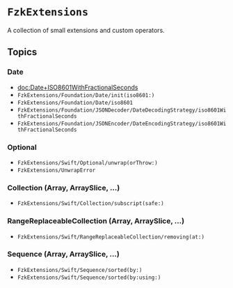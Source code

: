# ``FzkExtensions``

A collection of small extensions and custom operators.


## Topics

### Date

- <doc:Date+ISO8601WithFractionalSeconds>
- ``FzkExtensions/Foundation/Date/init(iso8601:)``
- ``FzkExtensions/Foundation/Date/iso8601``
- ``FzkExtensions/Foundation/JSONDecoder/DateDecodingStrategy/iso8601WithFractionalSeconds``
- ``FzkExtensions/Foundation/JSONEncoder/DateEncodingStrategy/iso8601WithFractionalSeconds``


### Optional

- ``FzkExtensions/Swift/Optional/unwrap(orThrow:)``
- ``FzkExtensions/UnwrapError``


### Collection (Array, ArraySlice, …)

- ``FzkExtensions/Swift/Collection/subscript(safe:)``


### RangeReplaceableCollection (Array, ArraySlice, …)

- ``FzkExtensions/Swift/RangeReplaceableCollection/removing(at:)``


### Sequence (Array, ArraySlice, …)

- ``FzkExtensions/Swift/Sequence/sorted(by:)``
- ``FzkExtensions/Swift/Sequence/sorted(by:using:)``
